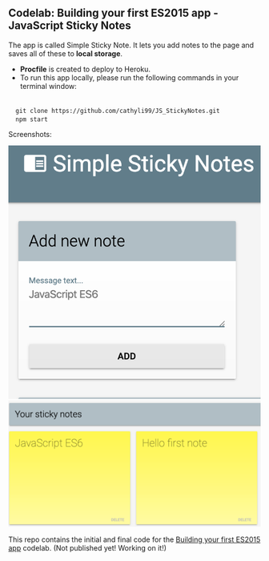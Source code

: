 ## Codelab: Building your first ES2015 app - JavaScript Sticky Notes

The app is called Simple Sticky Note. It lets you add notes to the page and saves all of these to <strong>local storage</strong>.

* <strong>Procfile</strong> is created to deploy to Heroku.
* To run this app locally, please run the following commands in your terminal window: 

<code> 
  git clone https://github.com/cathyli99/JS_StickyNotes.git 
  npm start  
</code>

Screenshots:


![](js_stickynote01.png)
![](js_stickynote02.png)

This repo contains the initial and final code for the [Building your first ES2015 app](http://www.code-labs.io/codelabs/chrome-es2015) codelab. (Not published yet! Working on it!)


